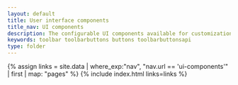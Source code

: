 ```yaml
---
layout: default
title: User interface components
title_nav: UI components
description: The configurable UI components available for customization.
keywords: toolbar toolbarbuttons buttons toolbarbuttonsapi
type: folder
---
```


{% assign links = site.data | where_exp:"nav", "nav.url == 'ui-components'" | first | map: "pages" %}
{% include index.html links=links %}

